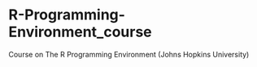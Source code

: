 # R-Programming-Environment_course
Course on The R Programming Environment (Johns Hopkins University)
